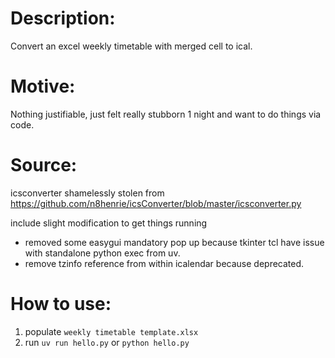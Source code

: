 # Description:
Convert an excel weekly timetable with merged cell to ical.

# Motive:
Nothing justifiable, just felt really stubborn 1 night and want to do things via code.

# Source:
icsconverter shamelessly stolen from
https://github.com/n8henrie/icsConverter/blob/master/icsconverter.py

include slight modification to get things running
- removed some easygui mandatory pop up because tkinter tcl have issue with standalone python exec from uv.
- remove tzinfo reference from within icalendar because deprecated.

# How to use:
1. populate `weekly timetable template.xlsx`
2. run `uv run hello.py` or `python hello.py`